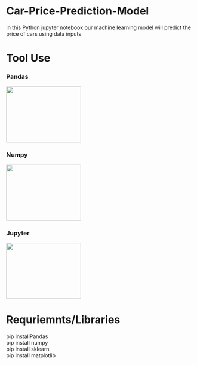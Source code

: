 # Car-Price-Prediction-Model
in this Python jupyter notebook our machine learning model will predict the price of cars using data inputs 
# Tool Use
<h3> Pandas</h3>
<img src="https://th.bing.com/th/id/OIP.vD5O0cGtIr0y-S6blOX8vAAAAA?rs=1&pid=ImgDetMain" width="200" height="150">
<h3> Numpy</h3>
<img src="https://datascientest.com/wp-content/uploads/2021/04/illu_numpy_blog-125.png" width="200" height="150">
<h3> Jupyter </h3>
<img src="https://th.bing.com/th/id/R.2942868590f96d71ef8a0964991967bb?rik=tRAHNzvycOTxwQ&pid=ImgRaw&r=0"width="200" height="150">

# Requriemnts/Libraries
<tr>
    <td>pip installPandas</td><br>
    <td>pip install numpy</td><br>
    <td>pip install sklearn</td><br>
    <td>pip install matplotlib</td><br>
  </tr><br>
  
